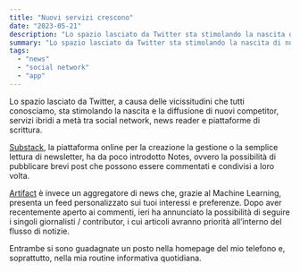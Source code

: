 ```yaml
---
title: "Nuovi servizi crescono"
date: "2023-05-21"
description: "Lo spazio lasciato da Twitter sta stimolando la nascita di nuovi competitor."
summary: "Lo spazio lasciato da Twitter sta stimolando la nascita di nuovi competitor."
tags: 
  - "news"
  - "social network"
  - "app"
---
```


Lo spazio lasciato da Twitter, a causa delle vicissitudini che tutti conosciamo, sta stimolando la nascita e la diffusione di nuovi competitor, servizi ibridi a metà tra social network, news reader e piattaforme di scrittura.

[Substack](https://substack.com/), la piattaforma online per la creazione la gestione o la semplice lettura di newsletter, ha da poco introdotto Notes, ovvero la possibilità di pubblicare brevi post che possono essere commentati e condivisi a loro volta.

[Artifact](https://artifact.news/) è invece un aggregatore di news che, grazie al Machine Learning, presenta un feed personalizzato sui tuoi interessi e preferenze. Dopo aver recentemente aperto ai commenti, ieri ha annunciato la possibilità di seguire i singoli giornalisti / contributor, i cui articoli avranno priorità all’interno del flusso di notizie.

Entrambe si sono guadagnate un posto nella homepage del mio telefono e, soprattutto, nella mia routine informativa quotidiana.